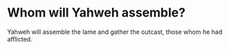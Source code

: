 # Whom will Yahweh assemble?

Yahweh will assemble the lame and gather the outcast, those whom he had afflicted.
